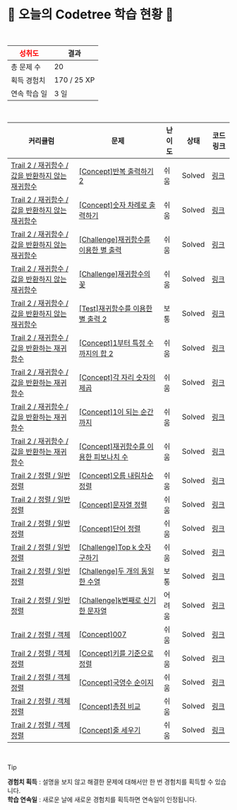 # 🌲 오늘의 Codetree 학습 현황 🌲

<br />

| <span style="color:red;display:block;text-align:center;"> **성취도**</span> | 결과 |
|---|---|
| 총 문제 수 | 20 |
| 획득 경험치 | 170 / 25 XP |
| 연속 학습 일 | 3 일 |

<br />

|커리큘럼|문제|난이도|상태|코드 링크|
|---|---|---|---|---|
|[Trail 2 / 재귀함수 / 값을 반환하지 않는 재귀함수](https://www.codetree.ai/trail-info/novice-mid/)|[[Concept]반복 출력하기 2](https://www.codetree.ai/trails/complete/curated-cards/intro-repeated-output-2/)|쉬움|Solved|[링크](https://github.com/HoreungHoreung/AlgorithmStudy/blob/main/250123/%EB%B0%98%EB%B3%B5%20%EC%B6%9C%EB%A0%A5%ED%95%98%EA%B8%B0%202/repeated-output-2.java)|
|[Trail 2 / 재귀함수 / 값을 반환하지 않는 재귀함수](https://www.codetree.ai/trail-info/novice-mid/)|[[Concept]숫자 차례로 출력하기](https://www.codetree.ai/trails/complete/curated-cards/intro-to-output-numerically/)|쉬움|Solved|[링크](https://github.com/HoreungHoreung/AlgorithmStudy/blob/main/250123/%EC%88%AB%EC%9E%90%20%EC%B0%A8%EB%A1%80%EB%A1%9C%20%EC%B6%9C%EB%A0%A5%ED%95%98%EA%B8%B0/to-output-numerically.java)|
|[Trail 2 / 재귀함수 / 값을 반환하지 않는 재귀함수](https://www.codetree.ai/trail-info/novice-mid/)|[[Challenge]재귀함수를 이용한 별 출력](https://www.codetree.ai/trails/complete/curated-cards/challenge-star-output-with-recursive-function/)|쉬움|Solved|[링크](https://github.com/HoreungHoreung/AlgorithmStudy/blob/main/250123/%EC%9E%AC%EA%B7%80%ED%95%A8%EC%88%98%EB%A5%BC%20%EC%9D%B4%EC%9A%A9%ED%95%9C%20%EB%B3%84%20%EC%B6%9C%EB%A0%A5/star-output-with-recursive-function.java)|
|[Trail 2 / 재귀함수 / 값을 반환하지 않는 재귀함수](https://www.codetree.ai/trail-info/novice-mid/)|[[Challenge]재귀함수의 꽃](https://www.codetree.ai/trails/complete/curated-cards/challenge-the-flower-of-the-recursive-function/)|쉬움|Solved|[링크](https://github.com/HoreungHoreung/AlgorithmStudy/blob/main/250123/%EC%9E%AC%EA%B7%80%ED%95%A8%EC%88%98%EC%9D%98%20%EA%BD%83/the-flower-of-the-recursive-function.java)|
|[Trail 2 / 재귀함수 / 값을 반환하지 않는 재귀함수](https://www.codetree.ai/trail-info/novice-mid/)|[[Test]재귀함수를 이용한 별 출력 2](https://www.codetree.ai/trails/complete/curated-cards/test-star-output-with-recursive-function-2/)|보통|Solved|[링크](https://github.com/HoreungHoreung/AlgorithmStudy/blob/main/250123/%EC%9E%AC%EA%B7%80%ED%95%A8%EC%88%98%EB%A5%BC%20%EC%9D%B4%EC%9A%A9%ED%95%9C%20%EB%B3%84%20%EC%B6%9C%EB%A0%A5%202/star-output-with-recursive-function-2.java)|
|[Trail 2 / 재귀함수 / 값을 반환하는 재귀함수](https://www.codetree.ai/trail-info/novice-mid/)|[[Concept]1부터 특정 수까지의 합 2](https://www.codetree.ai/trails/complete/curated-cards/intro-sum-from-1-to-a-certain-number-2/)|쉬움|Solved|[링크](https://github.com/HoreungHoreung/AlgorithmStudy/blob/main/250123/1%EB%B6%80%ED%84%B0%20%ED%8A%B9%EC%A0%95%20%EC%88%98%EA%B9%8C%EC%A7%80%EC%9D%98%20%ED%95%A9%202/sum-from-1-to-a-certain-number-2.java)|
|[Trail 2 / 재귀함수 / 값을 반환하는 재귀함수](https://www.codetree.ai/trail-info/novice-mid/)|[[Concept]각 자리 숫자의 제곱](https://www.codetree.ai/trails/complete/curated-cards/intro-square-of-each-digit/)|쉬움|Solved|[링크](https://github.com/HoreungHoreung/AlgorithmStudy/blob/main/250123/%EA%B0%81%20%EC%9E%90%EB%A6%AC%20%EC%88%AB%EC%9E%90%EC%9D%98%20%EC%A0%9C%EA%B3%B1/square-of-each-digit.java)|
|[Trail 2 / 재귀함수 / 값을 반환하는 재귀함수](https://www.codetree.ai/trail-info/novice-mid/)|[[Concept]1이 되는 순간까지](https://www.codetree.ai/trails/complete/curated-cards/intro-until-the-moment-I-reach-one/)|쉬움|Solved|[링크](https://github.com/HoreungHoreung/AlgorithmStudy/blob/main/250123/1%EC%9D%B4%20%EB%90%98%EB%8A%94%20%EC%88%9C%EA%B0%84%EA%B9%8C%EC%A7%80/until-the-moment-I-reach-one.java)|
|[Trail 2 / 재귀함수 / 값을 반환하는 재귀함수](https://www.codetree.ai/trail-info/novice-mid/)|[[Concept]재귀함수를 이용한 피보나치 수](https://www.codetree.ai/trails/complete/curated-cards/intro-fibonacci-using-recursive-function/)|쉬움|Solved|[링크](https://github.com/HoreungHoreung/AlgorithmStudy/blob/main/250123/%EC%9E%AC%EA%B7%80%ED%95%A8%EC%88%98%EB%A5%BC%20%EC%9D%B4%EC%9A%A9%ED%95%9C%20%ED%94%BC%EB%B3%B4%EB%82%98%EC%B9%98%20%EC%88%98/fibonacci-using-recursive-function.java)|
|[Trail 2 / 정렬 / 일반 정렬](https://en.codetree.ai/trail-info/novice-mid/)|[[Concept]오름 내림차순 정렬](https://en.codetree.ai/trails/complete/curated-cards/intro-inc-dec-sorting/)|쉬움|Solved|[링크](https://github.com/HoreungHoreung/AlgorithmStudy/blob/main/250123/%EC%98%A4%EB%A6%84%20%EB%82%B4%EB%A6%BC%EC%B0%A8%EC%88%9C%20%EC%A0%95%EB%A0%AC/inc-dec-sorting.java)|
|[Trail 2 / 정렬 / 일반 정렬](https://www.codetree.ai/trail-info/novice-mid/)|[[Concept]문자열 정렬](https://www.codetree.ai/trails/complete/curated-cards/intro-string-sort/)|쉬움|Solved|[링크](https://github.com/HoreungHoreung/AlgorithmStudy/blob/main/250123/%EB%AC%B8%EC%9E%90%EC%97%B4%20%EC%A0%95%EB%A0%AC/string-sort.java)|
|[Trail 2 / 정렬 / 일반 정렬](https://www.codetree.ai/trail-info/novice-mid/)|[[Concept]단어 정렬](https://www.codetree.ai/trails/complete/curated-cards/intro-sorting-words/)|쉬움|Solved|[링크](https://github.com/HoreungHoreung/AlgorithmStudy/blob/main/250123/%EB%8B%A8%EC%96%B4%20%EC%A0%95%EB%A0%AC/sorting-words.java)|
|[Trail 2 / 정렬 / 일반 정렬](https://www.codetree.ai/trail-info/novice-mid/)|[[Challenge]Top k 숫자 구하기](https://www.codetree.ai/trails/complete/curated-cards/challenge-kth-number/)|쉬움|Solved|[링크](https://github.com/HoreungHoreung/AlgorithmStudy/blob/main/250123/Top%20k%20%EC%88%AB%EC%9E%90%20%EA%B5%AC%ED%95%98%EA%B8%B0/kth-number.java)|
|[Trail 2 / 정렬 / 일반 정렬](https://www.codetree.ai/trail-info/novice-mid/)|[[Challenge]두 개의 동일한 수열](https://www.codetree.ai/trails/complete/curated-cards/challenge-two-equal-series/)|보통|Solved|[링크](https://github.com/HoreungHoreung/AlgorithmStudy/blob/main/250123/%EB%91%90%20%EA%B0%9C%EC%9D%98%20%EB%8F%99%EC%9D%BC%ED%95%9C%20%EC%88%98%EC%97%B4/two-equal-series.java)|
|[Trail 2 / 정렬 / 일반 정렬](https://www.codetree.ai/trail-info/novice-mid/)|[[Challenge]k번째로 신기한 문자열](https://www.codetree.ai/trails/complete/curated-cards/challenge-kth-special-string/)|어려움|Solved|[링크](https://github.com/HoreungHoreung/AlgorithmStudy/blob/main/250123/k%EB%B2%88%EC%A7%B8%EB%A1%9C%20%EC%8B%A0%EA%B8%B0%ED%95%9C%20%EB%AC%B8%EC%9E%90%EC%97%B4/kth-special-string.java)|
|[Trail 2 / 정렬 / 객체](https://www.codetree.ai/trail-info/novice-mid/)|[[Concept]007](https://www.codetree.ai/trails/complete/curated-cards/intro-007/)|쉬움|Solved|[링크](https://github.com/HoreungHoreung/AlgorithmStudy/blob/main/250123/007/007.java)|
|[Trail 2 / 정렬 / 객체 정렬](https://www.codetree.ai/trail-info/novice-mid/)|[[Concept]키를 기준으로 정렬](https://www.codetree.ai/trails/complete/curated-cards/intro-sort-by-height/)|쉬움|Solved|[링크](https://github.com/HoreungHoreung/AlgorithmStudy/blob/main/250123/%ED%82%A4%EB%A5%BC%20%EA%B8%B0%EC%A4%80%EC%9C%BC%EB%A1%9C%20%EC%A0%95%EB%A0%AC/sort-by-height.java)|
|[Trail 2 / 정렬 / 객체 정렬](https://www.codetree.ai/trail-info/novice-mid/)|[[Concept]국영수 순이지](https://www.codetree.ai/trails/complete/curated-cards/intro-korean-english-math-order/)|쉬움|Solved|[링크](https://github.com/HoreungHoreung/AlgorithmStudy/blob/main/250123/%EA%B5%AD%EC%98%81%EC%88%98%20%EC%88%9C%EC%9D%B4%EC%A7%80/korean-english-math-order.java)|
|[Trail 2 / 정렬 / 객체 정렬](https://www.codetree.ai/trail-info/novice-mid/)|[[Concept]총점 비교](https://www.codetree.ai/trails/complete/curated-cards/intro-compare-total-points/)|쉬움|Solved|[링크](https://github.com/HoreungHoreung/AlgorithmStudy/blob/main/250123/%EC%B4%9D%EC%A0%90%20%EB%B9%84%EA%B5%90/compare-total-points.java)|
|[Trail 2 / 정렬 / 객체 정렬](https://www.codetree.ai/trail-info/novice-mid/)|[[Concept]줄 세우기](https://www.codetree.ai/trails/complete/curated-cards/intro-line-up-students/)|쉬움|Solved|[링크](https://github.com/HoreungHoreung/AlgorithmStudy/blob/main/250123/%EC%A4%84%20%EC%84%B8%EC%9A%B0%EA%B8%B0/line-up-students.java)|


<br />

> [!TIP]
> **경험치 획득** : 설명을 보지 않고 해결한 문제에 대해서만 한 번 경험치를 획득할 수 있습니다.  
> **학습 연속일** : 새로운 날에 새로운 경험치를 획득하면 연속일이 인정됩니다.

